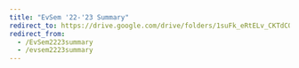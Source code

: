 ```yaml
---
title: "EvSem '22-'23 Summary"
redirect_to: https://drive.google.com/drive/folders/1suFk_eRtELv_CKTdCQChgtm5bf6vIX5X?usp=sharing
redirect_from: 
  - /EvSem2223summary
  - /evsem2223summary
---
```


